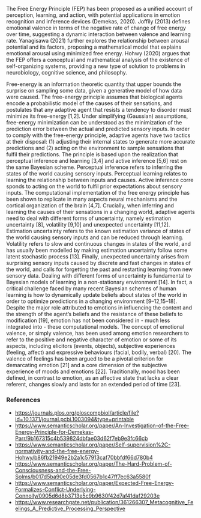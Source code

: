 
The Free Energy Principle (FEP) has been proposed as a unified account of perception, learning, and action, with potential applications in emotion recognition and inference devices (Demekas, 2020). Joffily (2013) defines emotional valence in terms of the negative rate of change of free energy over time, suggesting a dynamic interaction between valence and learning rate. Yanagisawa (2021) further explores the relationship between arousal potential and its factors, proposing a mathematical model that explains emotional arousal using minimized free energy. Hohwy (2020) argues that the FEP offers a conceptual and mathematical analysis of the existence of self-organizing systems, providing a new type of solution to problems in neurobiology, cognitive science, and philosophy.

Free-energy is an information theoretic quantity that upper bounds the surprise on sampling some data, given a generative model of how data were caused. The free-energy principle assumes that biological agents encode a probabilistic model of the causes of their sensations, and postulates that any adaptive agent that resists a tendency to disorder must minimize its free-energy [1,2]. Under simplifying (Gaussian) assumptions, free-energy minimization can be understood as the minimization of the prediction error between the actual and predicted sensory inputs. In order to comply with the free-energy principle, adaptive agents have two tactics at their disposal: (1) adjusting their internal states to generate more accurate predictions and (2) acting on the environment to sample sensations that fulfil their predictions. The principle is based upon the realization that perceptual inference and learning [3,4] and active inference [5,6] rest on the same Bayesian scheme. Perceptual inference refers to inferring the states of the world causing sensory inputs. Perceptual learning relates to learning the relationship between inputs and causes. Active inference corre sponds to acting on the world to fulfil prior expectations about sensory inputs. The computational implementation of the free energy principle has been shown to replicate in many aspects neural mechanisms and the cortical organization of the brain [4,7]. 
Crucially, when inferring and learning the causes of their sensations in a changing world, adaptive agents need to deal with different forms of uncertainty, namely estimation uncertainty [8], volatility [9,10] and unexpected uncertainty [11,12]. Estimation uncertainty refers to the known estimation variance of states of the world causing sensory inputs and can be reduced through 
learning. Volatility refers to slow and continuous changes in states of the world, and has usually been modelled by making estimation uncertainty follow some latent stochastic process [13]. Finally, unexpected uncertainty arises from surprising sensory inputs caused by discrete and fast changes in states of the world, and calls for forgetting the past and restarting learning from new sensory data. Dealing with different forms of uncertainty is fundamental to Bayesian models of learning in a non-stationary environment [14]. In fact, a critical challenge faced by many recent Bayesian schemes of human learning is how to dynamically update beliefs about states of the world in order to optimize predictions in a changing environment [9–12,15–18]. 
Despite the major role attributed to emotions in influencing the content and the strength of the agent’s beliefs and the resistance of these beliefs to modification [19], emotion has not been considered in - much less integrated into - these computational models. The concept of emotional valence, or simply valence, has been used among emotion researchers to refer to the positive and negative character of emotion or some of its aspects, including elicitors (events, objects), subjective experiences (feeling, affect) and expressive behaviours (facial, bodily, verbal) [20]. The valence of feelings has been argued to be a pivotal criterion for demarcating emotion [21] and a core dimension of the subjective experience of moods and emotions [22]. Traditionally, mood has been defined, in contrast to emotion, as an affective state that lacks a clear referent, changes slowly and lasts for an extended period of time [23]. 




### References

- https://journals.plos.org/ploscompbiol/article/file?id=10.1371/journal.pcbi.1003094&type=printable
- https://www.semanticscholar.org/paper/An-Investigation-of-the-Free-Energy-Principle-for-Demekas-Parr/9b167315c4b539824dbfae03d62f7eb9e3fc66cb
- https://www.semanticscholar.org/paper/Self-supervision%2C-normativity-and-the-free-energy-Hohwy/b86fb21949e2b2a1c57913caf70bbfdf66d780b4
- https://www.semanticscholar.org/paper/The-Hard-Problem-of-Consciousness-and-the-Free-Solms/b017d5ba90e05de3fd0567b1c47ff7ec63a5580f
- https://www.semanticscholar.org/paper/Expected-Free-Energy-Formalizes-Conflict-Underlying-Connolly/0905d6d8b3713e5c9b9630f42d7af41daf29203e
- https://www.researchgate.net/publication/361266307_Metacognitive_Feelings_A_Predictive_Processing_Perspective

